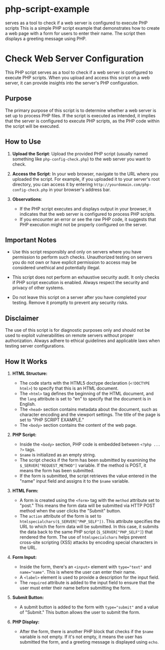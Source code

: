 # php-script-example
serves as a tool to check if a web server is configured to execute PHP scripts
This is a simple PHP script example that demonstrates how to create a web page with a form for users to enter their name. The script then displays a greeting message using PHP.

# Check Web Server Configuration

This PHP script serves as a tool to check if a web server is configured to execute PHP scripts. When you upload and access this script on a web server, it can provide insights into the server's PHP configuration.

## Purpose

The primary purpose of this script is to determine whether a web server is set up to process PHP files. If the script is executed as intended, it implies that the server is configured to execute PHP scripts, as the PHP code within the script will be executed.

## How to Use

1. **Upload the Script**: Upload the provided PHP script (usually named something like `php-config-check.php`) to the web server you want to check.

2. **Access the Script**: In your web browser, navigate to the URL where you uploaded the script. For example, if you uploaded it to your server's root directory, you can access it by entering `http://yourdomain.com/php-config-check.php` in your browser's address bar.

3. **Observations**:
   - If the PHP script executes and displays output in your browser, it indicates that the web server is configured to process PHP scripts.
   - If you encounter an error or see the raw PHP code, it suggests that PHP execution might not be properly configured on the server.

## Important Notes

- Use this script responsibly and only on servers where you have permission to perform such checks. Unauthorized testing on servers you do not own or have explicit permission to access may be considered unethical and potentially illegal.

- This script does not perform an exhaustive security audit. It only checks if PHP script execution is enabled. Always respect the security and privacy of other systems.

- Do not leave this script on a server after you have completed your testing. Remove it promptly to prevent any security risks.

## Disclaimer

The use of this script is for diagnostic purposes only and should not be used to exploit vulnerabilities on remote servers without proper authorization. Always adhere to ethical guidelines and applicable laws when testing server configurations.

## How It Works

1. **HTML Structure:**
   - The code starts with the HTML5 doctype declaration (`<!DOCTYPE html>`) to specify that this is an HTML document.
   - The `<html>` tag defines the beginning of the HTML document, and the `lang` attribute is set to "en" to specify that the document is in English.
   - The `<head>` section contains metadata about the document, such as character encoding and the viewport settings. The title of the page is set to "PHP SCRIPT EXAMPLE."
   - The `<body>` section contains the content of the web page.

2. **PHP Script:**
   - Inside the `<body>` section, PHP code is embedded between `<?php ... ?>` tags.
   - `$name` is initialized as an empty string.
   - The script checks if the form has been submitted by examining the `$_SERVER["REQUEST_METHOD"]` variable. If the method is POST, it means the form has been submitted.
   - If the form is submitted, the script retrieves the value entered in the "name" input field and assigns it to the `$name` variable.

3. **HTML Form:**
   - A form is created using the `<form>` tag with the `method` attribute set to "post." This means the form data will be submitted via HTTP POST method when the user clicks the "Submit" button.
   - The `action` attribute of the form is set to `htmlspecialchars($_SERVER["PHP_SELF"])`. This attribute specifies the URL to which the form data will be submitted. In this case, it submits the data back to the same PHP script (`$_SERVER["PHP_SELF"]`) that rendered the form. The use of `htmlspecialchars` helps prevent cross-site scripting (XSS) attacks by encoding special characters in the URL.

4. **Form Input:**
   - Inside the form, there's an `<input>` element with `type="text"` and `name="name"`. This is where the user can enter their name.
   - A `<label>` element is used to provide a description for the input field.
   - The `required` attribute is added to the input field to ensure that the user must enter their name before submitting the form.

5. **Submit Button:**
   - A submit button is added to the form with `type="submit"` and a value of "Submit." This button allows the user to submit the form.

6. **PHP Display:**
   - After the form, there is another PHP block that checks if the `$name` variable is not empty. If it's not empty, it means the user has submitted the form, and a greeting message is displayed using `echo`.